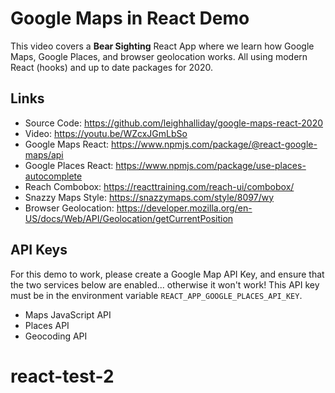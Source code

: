 # Google Maps in React Demo

This video covers a **Bear Sighting** React App where we learn how Google Maps, Google Places, and browser geolocation works. All using modern React (hooks) and up to date packages for 2020.

## Links

- Source Code: https://github.com/leighhalliday/google-maps-react-2020
- Video: https://youtu.be/WZcxJGmLbSo
- Google Maps React: https://www.npmjs.com/package/@react-google-maps/api
- Google Places React: https://www.npmjs.com/package/use-places-autocomplete
- Reach Combobox: https://reacttraining.com/reach-ui/combobox/
- Snazzy Maps Style: https://snazzymaps.com/style/8097/wy
- Browser Geolocation: https://developer.mozilla.org/en-US/docs/Web/API/Geolocation/getCurrentPosition

## API Keys

For this demo to work, please create a Google Map API Key, and ensure that the two services below are enabled... otherwise it won't work! This API key must be in the environment variable `REACT_APP_GOOGLE_PLACES_API_KEY`.

- Maps JavaScript API
- Places API
- Geocoding API
# react-test-2
